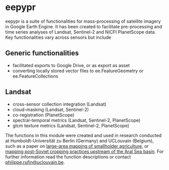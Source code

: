 # eepypr

eepypr is a suite of functionalities for mass-processing of satellite imagery in Google Earth Engine. It has been created to facilitate pre-processing and time series analyses of Landsat, Sentinel-2 and NICFI PlanetScope data. 
Key functionalities vary across sensors but include

## Generic functionalities 
- facilitated exports to Google Drive, or as export as asset
- converting locally stored vector files to ee.FeatureGeometry or ee.FeatureCollections 

## Landsat
- cross-sensor collection integration (Landsat)
- cloud-masking (Landsat, Sentinel-2)
- co-registration (PlanetScope)
- spectral-temporal metrics (Landsat, Sentinel-2, PlanetScope)
- glcm texture metrics (Landsat, Sentinel-2, PlanetScope)

The functions in this module were created and used in research conducted at Humboldt-Universität zu Berlin (Germany) and UCLouvain (Belgium), such as a paper on [large-area mapping of smallholder agriculture](https://eartharxiv.org/repository/dashboard/3174/), or [mapping post-Soviet cropping practices upstream of the Aral Sea basin](). For further information read the function descriptions or contact philippe.rufin@uclouvain.be.
